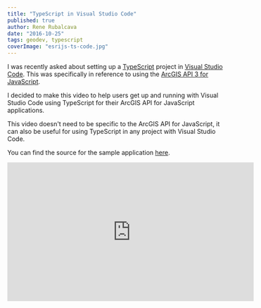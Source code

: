 ```yaml
---
title: "TypeScript in Visual Studio Code"
published: true
author: Rene Rubalcava
date: "2016-10-25"
tags: geodev, typescript
coverImage: "esrijs-ts-code.jpg"
---
```


I was recently asked about setting up a [TypeScript](https://www.typescriptlang.org/) project in [Visual Studio Code](https://code.visualstudio.com/). This was specifically in reference to using the [ArcGIS API 3 for JavaScript](https://developers.arcgis.com/javascript/3/).

I decided to make this video to help users get up and running with Visual Studio Code using TypeScript for their ArcGIS API for JavaScript applications.

This video doesn't need to be specific to the ArcGIS API for JavaScript, it can also be useful for using TypeScript in any project with Visual Studio Code.

You can find the source for the sample application [here](https://github.com/odoe/esrijs-ts-demo).

<iframe width="560" height="315" src="https://www.youtube.com/embed/oCgmLaXKSdc" frameborder="0" allowfullscreen></iframe>
